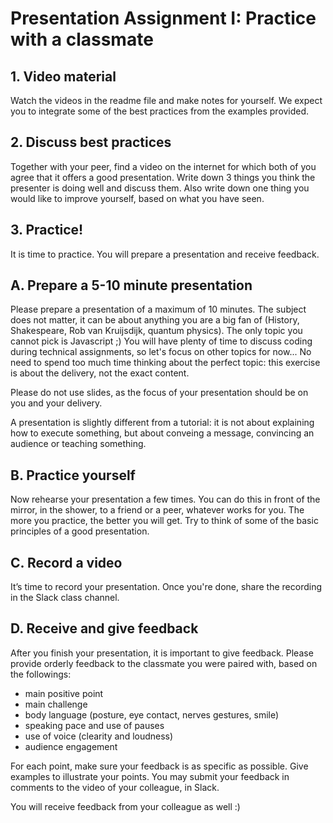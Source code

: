 # Presentation Assignment I: Practice with a classmate

## 1. Video material
Watch the videos in the readme file and make notes for yourself. We expect you to integrate some of the best practices from the examples provided.

## 2. Discuss best practices
Together with your peer, find a video on the internet for which both of you agree that it offers a good presentation. Write down 3 things you think the presenter is doing well and discuss them. Also write down one thing you would like to improve yourself, based on what you have seen.

## 3. Practice!
It is time to practice. You will prepare a presentation and receive feedback. 

## A. Prepare a 5-10 minute presentation
Please prepare a presentation of a maximum of 10 minutes. The subject does not matter, it can be about anything you are a big fan of (History, Shakespeare, Rob van Kruijsdijk, quantum physics). The only topic you cannot pick is Javascript ;) You will have plenty of time to discuss coding during technical assignments, so let's focus on other topics for now... No need to spend too much time thinking about the perfect topic: this exercise is about the delivery, not the exact content.

Please do not use slides, as the focus of your presentation should be on you and your delivery.

A presentation is slightly different from a tutorial: it is not about explaining how to execute something, but about conveing a message, convincing an audience or teaching something.

## B. Practice yourself
Now rehearse your presentation a few times. You can do this in front of the mirror, in the shower, to a friend or a peer, whatever works for you. The more you practice, the better you will get. Try to think of some of the basic principles of a good presentation.

## C. Record a video
It’s time to record your presentation. Once you're done, share the recording in the Slack class channel.

## D. Receive and give feedback
After you finish your presentation, it is important to give feedback. Please provide orderly feedback to the classmate you were paired with, based on the followings:

- main positive point
- main challenge
- body language (posture, eye contact, nerves gestures, smile)
- speaking pace and use of pauses
- use of voice (clearity and loudness)
- audience engagement

For each point, make sure your feedback is as specific as possible. Give examples to illustrate your points.
You may submit your feedback in comments to the video of your colleague, in Slack.

You will receive feedback from your colleague as well :)
